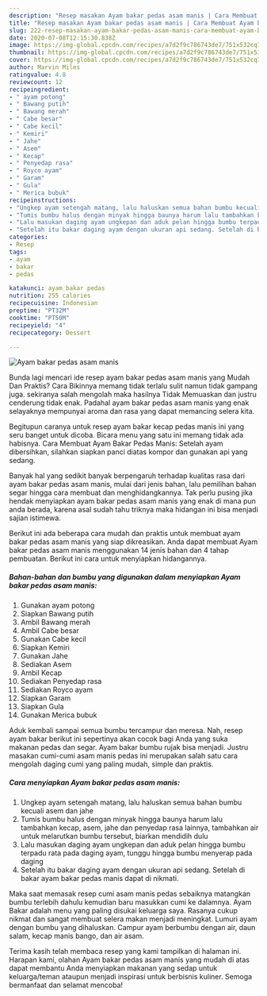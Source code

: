 ```yaml
---
description: "Resep masakan Ayam bakar pedas asam manis | Cara Membuat Ayam bakar pedas asam manis Yang Enak dan Simpel"
title: "Resep masakan Ayam bakar pedas asam manis | Cara Membuat Ayam bakar pedas asam manis Yang Enak dan Simpel"
slug: 222-resep-masakan-ayam-bakar-pedas-asam-manis-cara-membuat-ayam-bakar-pedas-asam-manis-yang-enak-dan-simpel
date: 2020-07-08T12:15:30.838Z
image: https://img-global.cpcdn.com/recipes/a7d2f9c786743de7/751x532cq70/ayam-bakar-pedas-asam-manis-foto-resep-utama.jpg
thumbnail: https://img-global.cpcdn.com/recipes/a7d2f9c786743de7/751x532cq70/ayam-bakar-pedas-asam-manis-foto-resep-utama.jpg
cover: https://img-global.cpcdn.com/recipes/a7d2f9c786743de7/751x532cq70/ayam-bakar-pedas-asam-manis-foto-resep-utama.jpg
author: Marvin Miles
ratingvalue: 4.8
reviewcount: 12
recipeingredient:
- " ayam potong"
- " Bawang putih"
- " Bawang merah"
- " Cabe besar"
- " Cabe kecil"
- " Kemiri"
- " Jahe"
- " Asem"
- " Kecap"
- " Penyedap rasa"
- " Royco ayam"
- " Garam"
- " Gula"
- " Merica bubuk"
recipeinstructions:
- "Ungkep ayam setengah matang, lalu haluskan semua bahan bumbu kecuali asem dan jahe"
- "Tumis bumbu halus dengan minyak hingga baunya harum lalu tambahkan kecap, asem, jahe dan penyedap rasa lainnya, tambahkan air untuk melarutkan bumbu tersebut, biarkan mendidih dulu"
- "Lalu masukan daging ayam ungkepan dan aduk pelan hingga bumbu terpadu rata pada daging ayam, tunggu hingga bumbu menyerap pada daging"
- "Setelah itu bakar daging ayam dengan ukuran api sedang. Setelah di bakar ayam bakar pedas manis dapat di nikmati."
categories:
- Resep
tags:
- ayam
- bakar
- pedas

katakunci: ayam bakar pedas 
nutrition: 255 calories
recipecuisine: Indonesian
preptime: "PT32M"
cooktime: "PT50M"
recipeyield: "4"
recipecategory: Dessert

---
```



![Ayam bakar pedas asam manis](https://img-global.cpcdn.com/recipes/a7d2f9c786743de7/751x532cq70/ayam-bakar-pedas-asam-manis-foto-resep-utama.jpg)

Bunda lagi mencari ide resep ayam bakar pedas asam manis yang Mudah Dan Praktis? Cara Bikinnya memang tidak terlalu sulit namun tidak gampang juga. sekiranya salah mengolah maka hasilnya Tidak Memuaskan dan justru cenderung tidak enak. Padahal ayam bakar pedas asam manis yang enak selayaknya mempunyai aroma dan rasa yang dapat memancing selera kita.

Begitupun caranya untuk resep ayam bakar kecap pedas manis ini yang seru banget untuk dicoba. Bicara menu yang satu ini memang tidak ada habisnya. Cara Membuat Ayam Bakar Pedas Manis: Setelah ayam dibersihkan, silahkan siapkan panci diatas kompor dan gunakan api yang sedang.

Banyak hal yang sedikit banyak berpengaruh terhadap kualitas rasa dari ayam bakar pedas asam manis, mulai dari jenis bahan, lalu pemilihan bahan segar hingga cara membuat dan menghidangkannya. Tak perlu pusing jika hendak menyiapkan ayam bakar pedas asam manis yang enak di mana pun anda berada, karena asal sudah tahu triknya maka hidangan ini bisa menjadi sajian istimewa.


Berikut ini ada beberapa cara mudah dan praktis untuk membuat ayam bakar pedas asam manis yang siap dikreasikan. Anda dapat membuat Ayam bakar pedas asam manis menggunakan 14 jenis bahan dan 4 tahap pembuatan. Berikut ini cara untuk menyiapkan hidangannya.

<!--inarticleads1-->

##### Bahan-bahan dan bumbu yang digunakan dalam menyiapkan Ayam bakar pedas asam manis:

1. Gunakan  ayam potong
1. Siapkan  Bawang putih
1. Ambil  Bawang merah
1. Ambil  Cabe besar
1. Gunakan  Cabe kecil
1. Siapkan  Kemiri
1. Gunakan  Jahe
1. Sediakan  Asem
1. Ambil  Kecap
1. Sediakan  Penyedap rasa
1. Sediakan  Royco ayam
1. Siapkan  Garam
1. Siapkan  Gula
1. Gunakan  Merica bubuk


Aduk kembali sampai semua bumbu tercampur dan meresa. Nah, resep ayam bakar berikut ini sepertinya akan cocok bagi Anda yang suka makanan pedas dan segar. Ayam bakar bumbu rujak bisa menjadi. Justru masakan cumi-cumi asam manis pedas ini merupakan salah satu cara mengolah daging cumi yang paling mudah, simple dan praktis. 

<!--inarticleads2-->

##### Cara menyiapkan Ayam bakar pedas asam manis:

1. Ungkep ayam setengah matang, lalu haluskan semua bahan bumbu kecuali asem dan jahe
1. Tumis bumbu halus dengan minyak hingga baunya harum lalu tambahkan kecap, asem, jahe dan penyedap rasa lainnya, tambahkan air untuk melarutkan bumbu tersebut, biarkan mendidih dulu
1. Lalu masukan daging ayam ungkepan dan aduk pelan hingga bumbu terpadu rata pada daging ayam, tunggu hingga bumbu menyerap pada daging
1. Setelah itu bakar daging ayam dengan ukuran api sedang. Setelah di bakar ayam bakar pedas manis dapat di nikmati.


Maka saat memasak resep cumi asam manis pedas sebaiknya matangkan bumbu terlebih dahulu kemudian baru masukkan cumi ke dalamnya. Ayam Bakar adalah menu yang paling disukai keluarga saya. Rasanya cukup nikmat dan sangat membuat selera makan menjadi meningkat. Lumuri ayam dengan bumbu yang dihaluskan. Campur ayam berbumbu dengan air, daun salam, kecap manis bango, dan air asam. 

Terima kasih telah membaca resep yang kami tampilkan di halaman ini. Harapan kami, olahan Ayam bakar pedas asam manis yang mudah di atas dapat membantu Anda menyiapkan makanan yang sedap untuk keluarga/teman ataupun menjadi inspirasi untuk berbisnis kuliner. Semoga bermanfaat dan selamat mencoba!

